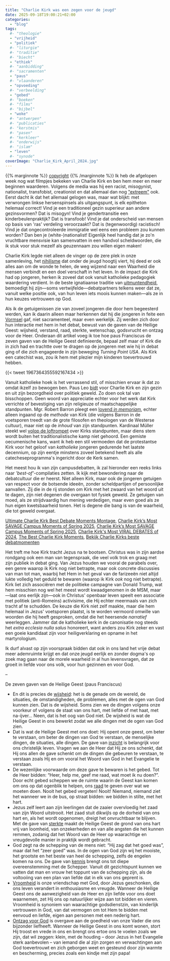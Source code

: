 ```yaml
---
title: "Charlie Kirk was een zegen voor de jeugd"
date: 2025-09-18T19:00:21+02:00
categories: 
  - "blog"
tags:
  #- "theologie"
  - "vrijheid"
  - "politiek"
  #- "liturgie"
  #- "traditie"
  #- "biecht"
  - "ethiek"
  #- "aanbidding"
  #- "sacramenten"
  - "paus"
  #- "vlaanderen"
  - "opvoeding"
  #- "verbeelding"
  - "gebed"
  #- "boeken"
  #- "films"
  #- "bijbel"
  - "woke"
  #- "antwerpen"
  #- "publicaties"
  #- "kerstmis"
  #- "pasen"
  #- "kerkleer"
  #- "onderwijs"
  #- "islam"
  - "leven"
  #- "synode"
coverImage: "Charlie_Kirk_April_2024.jpg"
---
```


{{% marginnote %}}
<a href="https://commons.wikimedia.org/wiki/File:Charlie_Kirk_April_2024.jpg" target="_blank">copyright</a>
{{% /marginnote %}}
Ik heb de afgelopen week nog wat filmpjes bekeken van Charlie Kirk en ben hem meer en meer beginnen waarderen. Volgens de media was hij een racist, misogynist, nationalist, transfobist, creationist en dat allemaal dan nog ["extreem"](https://doorbraak.be/wanneer-is-conservatief-en-christelijk-ook-extreem#Echobox=1758088556) ook. Eerst dacht ik dat het allemaal gelogen was, maar wat blijkt: met verwrongen linkse hersenspinsels als uitgangspunt, is elk epitheton helemaal correct! Vind je een traditioneel gezin superieur aan andere gezinsvormen? Dat is misogyn! Vind je gendertransitie een kinderbeulenpraktijk? Dat is transfoob! Vind je dat onderscheid van mensen op basis van 'ras' verdeling veroorzaakt? Dat is (tegenwoordig) racistisch! Vind je dat ongecontroleerde immigratie wel eens een probleem zou kunnen worden? Dan ben je (white-)nationalist! Eigenlijk heel handig dat je zo'n vruchtbare mensvisie kan samenvatten in een handvol scheldwoorden, die ik stuk voor stuk mezelf als geuzennaam zou willen eigen maken!

Charlie Kirk legde niet alleen de vinger op de zere plek in onze samenleving, het [nihilisme](https://spectator.org/charlie-kirks-assassination-exposes-a-generation-in-crisis/) dat onder de jeugd hoogtij viert, hij deed er ook alles aan om de wonde te helen, de weg wijzend naar een Waarheid die mensen verbindt en een doel verschaft in het leven. In de impact die Kirk had op jongeren, herken ik zoveel dat ook vanuit katholieke pedagogiek waardering verdient. In de beste ignatiaanse traditie van [uitmuntendheid](https://platform-ignatiaanse-spiritualiteit.org/cardoner/magis-ignatiaanse-uitmuntendheid-en-opvoeding/), bemoedigt hij zijn—soms vertwijfelde—debatpartners telkens weer dat ze, vanuit welke positie ook, van hun leven iets moois kunnen maken—als ze in hun keuzes vertrouwen op God.

Als ik de getuigenissen zie van zoveel jongeren die door hem begeesterd werden, kan ik daarin alleen maar herkennen dat hij die jongeren in feite een [Vormsel](https://gelovenleren.net/blog/gevormd/) gaf, niet sacramenteel, maar even werkelijk. Zij werden zich door hun interactie met hem in het debat, bewust van de gaven van de Heilige Geest: wijsheid, verstand, raad, sterkte, wetenschap, godsvrucht en ontzag voor de Heer. Onderaan dit artikel voeg ik toe hoe paus Franciscus de zeven gaven van de Heilige Geest definieerde, bepaal zelf maar of Kirk die in zich had en trachtte over te dragen op de jongeren met wie hij in debat ging of die zich engageerde in zijn beweging *Turning Point USA*. Als Kirk een catechist was, zou ik hem met plezier mijn kinderen toevertrouwd hebben.

{{< tweet 1967364355592167434 >}}

Vanuit katholieke hoek is het verrassend stil, of misschien ervaar ik dat zo omdat ikzelf zo bewogen ben. Paus Leo [bidt](https://x.com/poperespecter1/status/1968039298701332835) voor Charlie Kirk en zijn gezin en uit zijn bezorgdheid over politiek geweld. Zo doen ook tal van bisschoppen. Geen woord van appreciatie echter voor het werk dat Kirk verrichte of bevestiging van zijn religieuze of maatschappelijke standpunten. Mgr. Robert Barron pleegt een [lovend *in memoriam*](https://firstthings.com/he-died-with-a-microphone-in-his-hand/), echter alleen ingaand op de *methode* van Kirk (die volgens Barron in de voetsporen treedt van de grote filosofen en theologen van de Westerse cultuur), maar niet op de *inhoud* van zijn standpunten. Kardinaal Müller steekt wel [volop de loftrompet](https://dianemontagna.substack.com/p/interview-cardinal-muller-on-charlie) over Kirks standpunten, maar diens stem wordt buiten het traditionalistische kamp niet gehoord. Een gemiste oecumenische kans, want ik heb een stil vermoeden dat de protestantse Kirk voor het geloof van *katholieke* jongeren gedurende het laatste decennium, op zijn eentje minstens zoveel betekend heeft als alle catecheseprogramma's ingericht door de Kerk samen.

Het meest hou ik van zijn campusdebatten, ik zal hieronder een reeks links naar *'best-of'*-compilaties zetten. Ik kijk met bewondering naar de debatcultuur die er heerst. Niet alleen Kirk, maar ook de jongeren getuigen van respect voor de botsende ideeën, zonder scheldpartijen of persoonlijke aanvallen. Zij die in de rij stonden om Kirk met het zwaard van het woord uit te dagen, zijn niet degenen die overgaan tot fysiek geweld. Ze getuigen van moed, als ze strijdvaardig hun mening verdedigen, maar even goed als ze hun eigen kwetsbaarheid tonen. Het is degene die bang is van de waarheid, die tot geweld overgaat.

[Ultimate Charlie Kirk Best Debate Moments Montage](https://www.youtube.com/watch?v=qne90_m443E), [Charlie Kirk’s Most SAVAGE Campus Moments of Spring 2025](https://www.youtube.com/watch?v=2RlFGp36fLg), [Charlie Kirk’s Most SAVAGE Campus Moments of Spring 2025](https://www.youtube.com/watch?v=2RlFGp36fLg), [Charlie Kirk's Most VIRAL DEBATES of 2024](https://www.youtube.com/watch?v=5CkqAfxCHgo), [The Best Charlie Kirk Moments](https://www.youtube.com/shorts/EPWDQxWG5dI), [Bekijk Charlie Kirks beste debatmomenten](https://www.youtube.com/watch?v=0D_fa2hy3OU)

Het treft me hoe Kirk tracht Jezus na te bootsen. Christus was in zijn aardse rondgang ook een man van tegenspraak, die veel volk trok en graag met zijn publiek in debat ging. Van Jezus houden we vooral de parabels over, een genre waarop ik Kirk nog niet betrapte, maar ook concrete discussies van man tot man, waarbij het Hem in het geval van de farizeeën niet altijd lukte volledig het geduld te bewaren (waarop ik Kirk *ook* nog niet betrapte). Kirk liet zich associëren met de politieke campagne van Donald Trump, wat hem misschien nog wel het meest wordt kwaadgenomen in de MSM, maar—laat ons eerlijk zijn—ook in Christus' openbaar leven speelt een associatie met politiek (anti-Romeins) activisime, die Hij echter meermaals van zich tracht af te schudden. De keuze die Kirk niet zelf maakte, maar die hem helemaal in Jezus' voetsporen plaatst, is te worden vermoord omwille van woorden die hij heeft gesproken, omdat die het heersende *narratief* weerleggen. Jammer dat de katholieke kerk in de canonisatie nog steeds het *extra ecclesia nulla salus* honoreert, want anders zou Kirk zeker en vast een goeie kandidaat zijn voor heiligverklaring en opname in het martyrologium.

Ik durf alvast op zijn voorspraak bidden dat ook in ons land het vrije debat meer ademruimte krijgt en dat onze jeugd eerlijk en zonder dogma's op zoek mag gaan naar de morele waarheid in al hun levensvragen, dat ze groeit in liefde voor ons volk, voor hun gezinnen en voor God.

&#x2013;

De zeven gaven van de Heilige Geest (paus Franciscus)

-   En dit is precies de <span style="text-decoration: underline;">wijsheid</span>: het is de genade om de wereld, de situaties, de omstandigheden, de problemen, alles met de ogen van God kunnen zien. Dat is de wijsheid. Soms zien we de dingen volgens onze voorkeur of volgens de staat van ons hart, met liefde of met haat, met na-ijver… Neen, dat is het oog van God niet. De wijsheid is wat de Heilige Geest in ons bewerkt zodat we alle dingen met de ogen van God zien.
-   Dat is wat de Heilige Geest met ons doet: Hij opent onze geest, om beter te verstaan, om beter de dingen van God te verstaan, de menselijke dingen, de situaties, alle dingen. De gave van <span style="text-decoration: underline;">inzicht</span> is belangrijk voor ons christelijk leven. Vragen we aan de Heer dat Hij ze ons schenkt, dat Hij ons allen de gave schenkt om de dingen die gebeuren te verstaan, te verstaan zoals Hij en om vooral het Woord van God in het Evangelie te verstaan.
-   De wezenlijke voorwaarde om deze gave te bewaren is het gebed. Tot de Heer bidden: “Heer, help me, geef me raad, wat moet ik nu doen?”. Door echt gebed scheppen we de ruimte waarin de Geest kan komen om ons op dat ogenblik te helpen, ons <span style="text-decoration: underline;">raad</span> te geven over wat we moeten doen. Nooit het gebed vergeten! Nooit! Niemand, niemand ziet het wanneer we in de bus, op straat bidden: we bidden in stilte, met het hart.
-   Jezus zelf leert aan zijn leerlingen dat de zaaier overvloedig het zaad van zijn Woord uitstrooit. Het zaad stuit dikwijls op de dorheid van ons hart en, als het wordt opgenomen, dreigt het onvruchtbaar te blijven. Met de gave van <span style="text-decoration: underline;">sterkte</span> maakt de Heilige Geest de grond van ons hart vrij van loomheid, van onzekerheden en van alle angsten die het kunnen remmen, zodanig dat het Woord van de Heer op waarachtige en vreugdevolle manier in praktijk wordt gebracht.
-   God zegt na de schepping van de mens niet: “Hij zag dat het goed was”, maar dat het “zeer goed” was. In de ogen van God zijn wij het mooiste, het grootste en het beste van heel de schepping, zelfs de engelen komen na ons. De gave van <span style="text-decoration: underline;">kennis</span> brengt ons tot diepe overeenstemming met de Schepper. Vanuit dit gezichtspunt kunnen we vatten dat man en vrouw het toppunt van de schepping zijn, als de voltooiing van een plan van liefde dat in elk van ons geprent is.
-   <span style="text-decoration: underline;">Vroomheid</span> is onze vriendschap met God, door Jezus geschonken, die ons leven verandert in enthousiasme en vreugde. Wanneer de Heilige Geest ons de aanwezigheid van de Heer en zijn liefde voor ons doet waarnemen, zet Hij ons op natuurlijker wijze aan tot bidden en vieren. Vroomheid is synoniem van waarachtige godsdienstzin, van kinderlijk vertrouwen in God, van dat vermogen om tot Hem te bidden met eenvoud en liefde, eigen aan personen met een nederig hart.
-   <span style="text-decoration: underline;">Ontzag voor God</span> is overgave aan de goedheid van onze Vader die ons bijzonder liefheeft. Wanneer de Heilige Geest in ons komt wonen, stort Hij troost en vrede in ons en brengt ons ertoe ons te voelen zoals we zijn, dat wil zeggen: klein, met de houding – door Jezus in het Evangelie sterk aanbevolen – van iemand die al zijn zorgen en verwachtingen aan God toevertrouwt en zich geborgen weet en gesteund door zijn warmte en bescherming, precies zoals een kindje met zijn papa!

